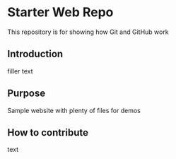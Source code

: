 # Starter Web Repo

This repository is for showing how Git and GitHub work

## Introduction

filler text

## Purpose

Sample website with plenty of files for demos

## How to contribute

text
